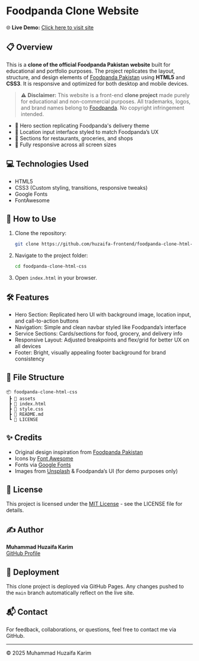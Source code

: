 # Foodpanda Clone Website

🌐 **Live Demo:** [Click here to visit site](https://https://huzaifa-frontend.github.io/foodpanda-clone-html-css/)

## 📋 Overview

This is a **clone of the official Foodpanda Pakistan website** built for educational and portfolio purposes. The project replicates the layout, structure, and design elements of [Foodpanda Pakistan](https://www.foodpanda.pk/) using **HTML5** and **CSS3**. It is responsive and optimized for both desktop and mobile devices.

> ⚠️ **Disclaimer:** This website is a front-end **clone project** made purely for educational and non-commercial purposes. All trademarks, logos, and brand names belong to [Foodpanda](https://www.foodpanda.pk/). No copyright infringement intended.

- 🛵 Hero section replicating Foodpanda's delivery theme
- 📍 Location input interface styled to match Foodpanda’s UX
- 🥡 Sections for restaurants, groceries, and shops
- 📱 Fully responsive across all screen sizes

## 💻 Technologies Used

- HTML5
- CSS3 (Custom styling, transitions, responsive tweaks)
- Google Fonts
- FontAwesome

## 🚀 How to Use

1. Clone the repository:
   ```bash
   git clone https://github.com/huzaifa-frontend/foodpanda-clone-html-css.git
   ```
2. Navigate to the project folder:
   ```bash
   cd foodpanda-clone-html-css
   ```
3. Open `index.html` in your browser.

## 🛠️ Features

- Hero Section: Replicated hero UI with background image, location input, and call-to-action buttons
- Navigation: Simple and clean navbar styled like Foodpanda’s interface
- Service Sections: Cards/sections for food, grocery, and delivery info
- Responsive Layout: Adjusted breakpoints and flex/grid for better UX on all devices
- Footer: Bright, visually appealing footer background for brand consistency

## 📁 File Structure

```
📦 foodpanda-clone-html-css
 ┣ 📂 assets
 ┣ 📄 index.html
 ┣ 📄 style.css
 ┣ 📄 README.md
 ┗ 📄 LICENSE
```

## ✨ Credits

- Original design inspiration from [Foodpanda Pakistan](https://www.foodpanda.pk/)
- Icons by [Font Awesome](https://fontawesome.com/)
- Fonts via [Google Fonts](https://fonts.google.com/)
- Images from [Unsplash](https://unsplash.com/) & Foodpanda’s UI (for demo purposes only)

## 📄 License

This project is licensed under the [MIT License](LICENSE) - see the LICENSE file for details.

## ✍️ Author

**Muhammad Huzaifa Karim**  
[GitHub Profile](https://github.com/huzaifakarim1)

## 🔄 Deployment

This clone project is deployed via GitHub Pages. Any changes pushed to the `main` branch automatically reflect on the live site.

## 📬 Contact

For feedback, collaborations, or questions, feel free to contact me via GitHub.

---

© 2025 Muhammad Huzaifa Karim
